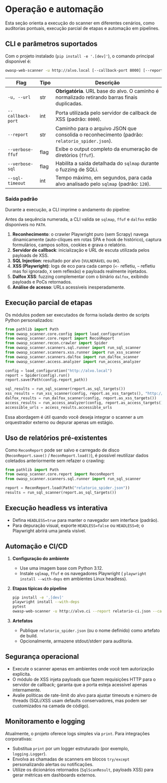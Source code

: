 # Operação e automação

Esta seção orienta a execução do scanner em diferentes cenários, como auditorias pontuais, execução parcial de etapas e automação em pipelines.

## CLI e parâmetros suportados

Com o projeto instalado (`pip install -e '.[dev]'`), o comando principal disponível é:

```bash
owasp-web-scanner -u http://alvo.local [--callback-port 8000] [--report caminho/do/relatorio.json]
```

| Flag             | Tipo   | Descrição                                                                                     |
|------------------|--------|-------------------------------------------------------------------------------------------------|
| `-u, --url`      | str    | **Obrigatória**. URL base do alvo. O caminho é normalizado retirando barras finais duplicadas. |
| `--callback-port`| int    | Porta utilizada pelo servidor de callback de XSS (padrão: `8000`).                             |
| `--report`       | str    | Caminho para o arquivo JSON que consolida o reconhecimento (padrão: `relatorio_spider.json`). |
| `--verbose-ffuf` | flag   | Exibe o output completo da enumeração de diretórios (`ffuf`).                                |
| `--verbose-sql`  | flag   | Habilita a saída detalhada do `sqlmap` durante o fuzzing de SQLi.                            |
| `--sql-timeout`  | int    | Tempo máximo, em segundos, para cada alvo analisado pelo `sqlmap` (padrão: `120`).           |

### Saída padrão

Durante a execução, a CLI imprime o andamento do pipeline:

Antes da sequência numerada, a CLI valida se `sqlmap`, `ffuf` e `dalfox` estão disponíveis no `PATH`.

1. **Reconhecimento**: o crawler Playwright puro (sem Scrapy) navega dinamicamente (auto-cliques em rotas SPA e hook de histórico), captura formulários, campos soltos, cookies e grava o relatório.
2. **Servidor de callback**: inicialização e URL de escuta utilizada pelos payloads de XSS.
3. **SQL Injection**: resultado por alvo (`VULNERÁVEL` ou `OK`).
4. **XSS (Playwright)**: logs de eco para cada campo (`<-` refletiu, `~` refletiu mas foi ignorado, `X` sem reflexão) e payloads realmente injetados.
5. **Dalfox XSS**: fuzzing complementar com o binário `dalfox`, exibindo payloads e PoCs retornados.
6. **Análise de acesso**: URLs acessíveis inesperadamente.

## Execução parcial de etapas

Os módulos podem ser executados de forma isolada dentro de scripts Python personalizados:

```python
from pathlib import Path
from owasp_scanner.core.config import load_configuration
from owasp_scanner.core.report import ReconReport
from owasp_scanner.recon.crawler import Spider
from owasp_scanner.scanners.sql.runner import run_sql_scanner
from owasp_scanner.scanners.xss.runner import run_xss_scanner
from owasp_scanner.scanners.dalfox import run_dalfox_scanner
from owasp_scanner.access.analyzer import run_access_analyzer

config = load_configuration("http://alvo.local")
report = Spider(config).run()
report.save(Path(config.report_path))

sql_results = run_sql_scanner(report.as_sql_targets())
xss_results = run_xss_scanner(config, report.as_xss_targets(), "http://localhost:8000")
dalfox_results = run_dalfox_scanner(config, report.as_xss_targets())
access_results = run_access_analyzer(config, report.as_access_targets())
accessible_urls = access_results.accessible_urls
```

Essa abordagem é útil quando você deseja integrar o scanner a um orquestrador externo ou depurar apenas um estágio.

## Uso de relatórios pré-existentes

Como `ReconReport` pode ser salvo e carregado de disco (`ReconReport.save()` / `ReconReport.load()`), é possível reutilizar dados coletados anteriormente sem refazer o crawling:

```python
from pathlib import Path
from owasp_scanner.core.report import ReconReport
from owasp_scanner.scanners.sql.runner import run_sql_scanner

report = ReconReport.load(Path("relatorio_spider.json"))
results = run_sql_scanner(report.as_sql_targets())
```

## Execução headless vs interativa

- Defina `HEADLESS=true` para manter o navegador sem interface (padrão).
- Para depuração visual, exporte `HEADLESS=false` ou `HEADLESS=0`; o Playwright abrirá uma janela visível.

## Automação e CI/CD

1. **Configuração do ambiente**
   - Use uma imagem base com Python 3.12.
   - Instale `sqlmap`, `ffuf` e os navegadores Playwright (
     `playwright install --with-deps` em ambientes Linux headless).

2. **Etapas típicas do pipeline**

   ```bash
   pip install -e '.[dev]'
   playwright install --with-deps
   pytest
   owasp-web-scanner -u http://alvo.ci --report relatorio-ci.json --callback-port 8080
   ```

3. **Artefatos**
   - Publique `relatorio_spider.json` (ou o nome definido) como artefato de build.
   - Opcionalmente, armazene stdout/stderr para auditoria.

## Segurança operacional

- Execute o scanner apenas em ambientes onde você tem autorização explícita.
- O módulo de XSS injeta payloads que fazem requisições HTTP para o servidor de callback; garanta que a porta esteja acessível apenas internamente.
- Avalie políticas de rate-limit do alvo para ajustar timeouts e número de threads (SQLi/XSS usam defaults conservadores, mas podem ser customizados na camada de código).

## Monitoramento e logging

Atualmente, o projeto oferece logs simples via `print`. Para integrações corporativas:

- Substitua `print` por um logger estruturado (por exemplo, `logging.Logger`).
- Envolva as chamadas de scanners em blocos `try/except` personalizando alertas ou notificações.
- Utilize os dicionários retornados (`SqlScanResult`, payloads XSS) para gerar métricas em dashboards externos.
